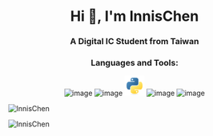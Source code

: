 <h1 align="center">Hi 👋, I'm InnisChen</h1>
<h3 align="center">A Digital IC Student from Taiwan</h3>

<h3 align="center">Languages and Tools:</h3>
<p align="center"> 
  <a> 
    <img width="40" height="40" alt="image" src="https://github.com/user-attachments/assets/0b84688c-3f00-463e-9117-4ab6d2e93b0b" />  
  </a> 
  <a>
    <img width="40" height="40" alt="image" src="https://github.com/user-attachments/assets/eaa58c9d-1025-4531-aaeb-a7ddcf20a8dc" />
  </a>
    <img src="https://raw.githubusercontent.com/devicons/devicon/master/icons/python/python-original.svg" alt="python" width="40" height="40"/> 
  </a>  
  <a>
    <img width="40" height="40" alt="image" src="https://github.com/user-attachments/assets/b6737a16-5dd8-45a4-a59b-33ac4f6228f8" />
  </a>
  <a>
    <img width="40" height="40" alt="image" src="https://github.com/user-attachments/assets/e8beb500-e70a-4b80-b5ed-973501b99983" />
  </a>
</p>

<p>
  &nbsp;<img align="left" src="https://github-readme-stats.vercel.app/api?username=InnisChen&show_icons=true&locale=en&theme=default" alt="InnisChen" />
</p>  
<p>
  <img align="left" src="https://github-readme-stats.vercel.app/api/top-langs?username=InnisChen&show_icons=true&locale=en&layout=compact&theme=default" alt="InnisChen" />  
</p>  
